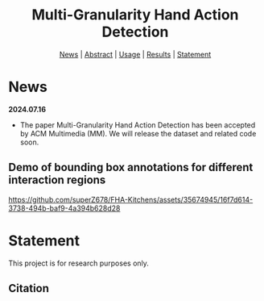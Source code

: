 <h1 align="center"> Multi-Granularity Hand Action Detection </h1>

<p align="center">
  <a href="#news">News</a> |
  <a href="#introduction">Abstract</a> |
  <a href="#usage">Usage</a> |
  <a href="#results">Results</a> |
  <a href="#statement">Statement</a>
</p>



# News

**2024.07.16**

- The paper Multi-Granularity Hand Action Detection has been accepted by ACM Multimedia (MM). We will release the dataset and related code soon.


## Demo of bounding box annotations for different interaction regions

https://github.com/superZ678/FHA-Kitchens/assets/35674945/16f7d614-3738-494b-baf9-4a394b628d28


# Statement

This project is for research purposes only.



## Citation


